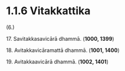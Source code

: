 

# 1.1.6 Vitakkattika




(6.)

17\. Savitakkasavicārā dhammā. (**1000, 1399**)

18\. Avitakkavicāramattā dhammā. (**1001, 1400**)

19\. Avitakkaavicārā dhammā. (**1002, 1401**)




